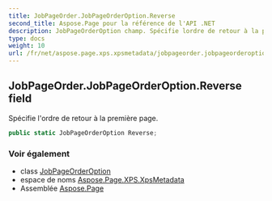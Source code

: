 ```yaml
---
title: JobPageOrder.JobPageOrderOption.Reverse
second_title: Aspose.Page pour la référence de l'API .NET
description: JobPageOrderOption champ. Spécifie lordre de retour à la première page.
type: docs
weight: 10
url: /fr/net/aspose.page.xps.xpsmetadata/jobpageorder.jobpageorderoption/reverse/
---
```

## JobPageOrder.JobPageOrderOption.Reverse field

Spécifie l'ordre de retour à la première page.

```csharp
public static JobPageOrderOption Reverse;
```

### Voir également

* class [JobPageOrderOption](../)
* espace de noms [Aspose.Page.XPS.XpsMetadata](../../jobpageorder.jobpageorderoption/)
* Assemblée [Aspose.Page](../../../)


